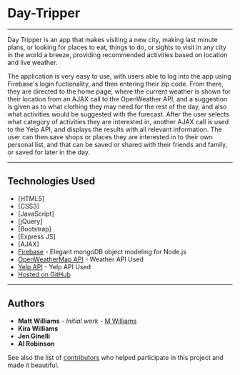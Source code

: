 # Day-Tripper
___

Day Tripper is an app that makes visiting a new city, making last minute plans, or looking for places to eat, things to do, or sights to visit in any city in the world a breeze, providing recommended activities based on location and live weather.

The application is very easy to use, with users able to log into the app using Firebase's login fuctionality, and then entering their zip code.  From there, they are directed to the home page, where the current weather is shown for their location from an AJAX call to the OpenWeather API, and a suggestion is given as to what clothing they may need for the rest of the day, and also what activities would be suggested with the forecast.  After the user selects what category of activities they are interested in, another AJAX call is used to the Yelp API, and displays the results with all relevant information.  The user can then save shops or places they are interested in to their own personal list, and that can be saved or shared with their friends and family, or saved for later in the day.

___

## Technologies Used

* [HTML5]
* [CSS3]
* [JavaScript]
* [jQuery]
* [Bootstrap]
* [Express JS]
* [AJAX]
* [Firebase](https://mongoosejs.com/) - Elegant mongoDB object modeling for Node.js
* [OpenWeatherMap API](https://openweathermap.org/api) - Weather API Used
* [Yelp API](https://www.yelp.com/developers) - Yelp API Used
* [Hosted on GitHub](https://mattwills09.github.io/Day-Tripper/)
___

## Authors

* **Matt Williams** - *Initial work* - [M Williams](https://mattwills09.github.io/portfolio.html)
* **Kira Williams**
* **Jen Ginelli**
* **Al Robinson**

See also the list of [contributors](https://github.com/mattwills09/Day-Tripper/graphs/contributors) who helped participate in this project and made it beautiful.

